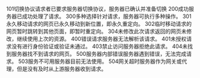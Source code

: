 101切换协议请求者已要求服务器切换协议，服务器已确认并准备切换
200成功服务器已成功处理了请求。
300多种选择针对请求，服务器可执行多种操作。
301永久移动请求的网页已永久移动到新位置，即永久重定向。
302临时移动请求的网页暂时跳转到其他页面，即暂时重定向。
304未修改此次请求返回的网页未修改，继续使用上次的资源。
400错误请求服务器无法解析该请求。
401未授权请求没有进行身份验证或验证未通过。
403禁止访问服务器拒绝此请求。
404未找到服务器找不到请求的网页。
500服务器内部错误服务器遇到错误，无法完成请求。
503服务不可用服务器目前无法使用。
504网关超时服务器作为网关或代理，但是没有及时从上游服务器收到请求。